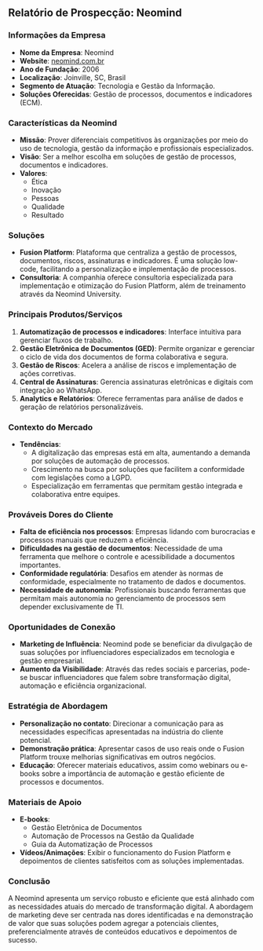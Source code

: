 ## Relatório de Prospecção: Neomind

### Informações da Empresa
- **Nome da Empresa**: Neomind
- **Website**: [neomind.com.br](https://www.neomind.com.br)
- **Ano de Fundação**: 2006
- **Localização**: Joinville, SC, Brasil
- **Segmento de Atuação**: Tecnologia e Gestão da Informação.
- **Soluções Oferecidas**: Gestão de processos, documentos e indicadores (ECM).

### Características da Neomind
- **Missão**: Prover diferenciais competitivos às organizações por meio do uso de tecnologia, gestão da informação e profissionais especializados.
- **Visão**: Ser a melhor escolha em soluções de gestão de processos, documentos e indicadores.
- **Valores**:
  - Ética
  - Inovação
  - Pessoas
  - Qualidade
  - Resultado

### Soluções
- **Fusion Platform**: Plataforma que centraliza a gestão de processos, documentos, riscos, assinaturas e indicadores. É uma solução low-code, facilitando a personalização e implementação de processos.
- **Consultoria**: A companhia oferece consultoria especializada para implementação e otimização do Fusion Platform, além de treinamento através da Neomind University.

### Principais Produtos/Serviços
1. **Automatização de processos e indicadores**: Interface intuitiva para gerenciar fluxos de trabalho.
2. **Gestão Eletrônica de Documentos (GED)**: Permite organizar e gerenciar o ciclo de vida dos documentos de forma colaborativa e segura.
3. **Gestão de Riscos**: Acelera a análise de riscos e implementação de ações corretivas.
4. **Central de Assinaturas**: Gerencia assinaturas eletrônicas e digitais com integração ao WhatsApp.
5. **Analytics e Relatórios**: Oferece ferramentas para análise de dados e geração de relatórios personalizáveis.

### Contexto do Mercado
- **Tendências**:
  - A digitalização das empresas está em alta, aumentando a demanda por soluções de automação de processos.
  - Crescimento na busca por soluções que facilitem a conformidade com legislações como a LGPD.
  - Especialização em ferramentas que permitam gestão integrada e colaborativa entre equipes.

### Prováveis Dores do Cliente
- **Falta de eficiência nos processos**: Empresas lidando com burocracias e processos manuais que reduzem a eficiência.
- **Dificuldades na gestão de documentos**: Necessidade de uma ferramenta que melhore o controle e acessibilidade a documentos importantes.
- **Conformidade regulatória**: Desafios em atender às normas de conformidade, especialmente no tratamento de dados e documentos.
- **Necessidade de autonomia**: Profissionais buscando ferramentas que permitam mais autonomia no gerenciamento de processos sem depender exclusivamente de TI.

### Oportunidades de Conexão
- **Marketing de Influência**: Neomind pode se beneficiar da divulgação de suas soluções por influenciadores especializados em tecnologia e gestão empresarial.
- **Aumento da Visibilidade**: Através das redes sociais e parcerias, pode-se buscar influenciadores que falem sobre transformação digital, automação e eficiência organizacional.

### Estratégia de Abordagem
- **Personalização no contato**: Direcionar a comunicação para as necessidades específicas apresentadas na indústria do cliente potencial.
- **Demonstração prática**: Apresentar casos de uso reais onde o Fusion Platform trouxe melhorias significativas em outros negócios.
- **Educação**: Oferecer materiais educativos, assim como webinars ou e-books sobre a importância de automação e gestão eficiente de processos e documentos.

### Materiais de Apoio
- **E-books**:
  - Gestão Eletrônica de Documentos
  - Automação de Processos na Gestão da Qualidade
  - Guia da Automatização de Processos
- **Vídeos/Animações**: Exibir o funcionamento do Fusion Platform e depoimentos de clientes satisfeitos com as soluções implementadas.

### Conclusão
A Neomind apresenta um serviço robusto e eficiente que está alinhado com as necessidades atuais do mercado de transformação digital. A abordagem de marketing deve ser centrada nas dores identificadas e na demonstração de valor que suas soluções podem agregar a potenciais clientes, preferencialmente através de conteúdos educativos e depoimentos de sucesso.